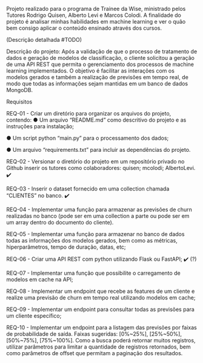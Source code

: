 Projeto realizado para o programa de Trainee da Wise, ministrado pelos Tutores Rodrigo Quisen, Alberto Levi e Marcos Colodi.
A finalidade do projeto é analisar minhas habilidades em machine learning e ver o quão bem consigo aplicar o conteúdo ensinado através dos cursos.

(Descrição detalhada #TODO)

Descrição do projeto:
Após a validação de que o processo de tratamento de dados e geração de modelos de
classificação, o cliente solicitou a geração de uma API REST que permita o gerenciamento dos
processos de machine learning implementados. O objetivo é facilitar as interações com os modelos
gerados e também a realização de previsões em tempo real, de modo que todas as informações
sejam mantidas em um banco de dados MongoDB.

Requisitos


REQ-01 - Criar um diretório para organizar os arquivos do projeto, contendo:
● Um arquivo “README.md” como descritivo do projeto e as instruções para instalação;

● Um script python “main.py” para o processamento dos dados;

● Um arquivo “requirements.txt” para incluir as dependências do projeto.

REQ-02 - Versionar o diretório do projeto em um repositório privado no Github inserir os tutores
como colaboradores: quisen; mcolodi; AlbertoLevi. ✔️


REQ-03 - Inserir o dataset fornecido em uma collection chamada “CLIENTES” no banco. ✔️


REQ-04 - Implementar uma função para armazenar as previsões de churn realizadas no banco 
(pode ser em uma collection a parte ou pode ser em um array dentro do documento do cliente).


REQ-05 - Implementar uma função para armazenar no banco de dados todas as informações dos
modelos gerados, bem como as métricas, hiperparâmetros, tempo de duração, datas, etc; 


REQ-06 - Criar uma API REST com python utilizando Flask ou FastAPI; ✔️ (?)


REQ-07 - Implementar uma função que possibilite o carregamento de modelos em cache na API; 


REQ-08 - Implementar um endpoint que recebe as features de um cliente e realize uma previsão de
churn em tempo real utilizando modelos em cache; 


REQ-09 - Implementar um endpoint para consultar todas as previsões para um cliente específico;


REQ-10 - Implementar um endpoint para a listagem das previsões por faixas de probabilidade de
saída. Faixas sugeridas: [0%~25%], [25%~50%], [50%~75%], [75%~100%]. Como a busca poderá
retornar muitos registros, utilizar parâmetros para limitar a quantidade de registros retornados, bem
como parâmetros de offset que permitam a paginação dos resultados.
